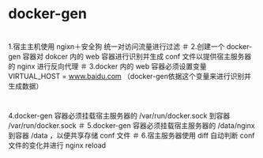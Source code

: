 # docker-gen
#
1.宿主主机使用 ngixn＋安全狗 统一对访问流量进行过滤
＃
2.创建一个 docker-gen 容器对 dokcer 内的 web 容器进行识别并生成 conf 文件以提供宿主服务器的 nginx 进行反向代理
＃
3.docker 内的 web 容器必须设置变量 VIRTUAL_HOST = www.baidu.com （docker-gen依据这个变量来进行识别并生成数据）
#
4.docker-gen 容器必须挂载宿主服务器的 /var/run/docker.sock 到容器 /var/run/docker.sock
＃
5.docker-gen 容器必须挂载宿主服务器的 /data/nginx 到容器 /data ，以便共享存储 conf 文件
＃
6.宿主服务器使用 diff 自动判断 conf 文件的变化并进行 nginx reload
